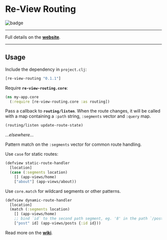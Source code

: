 # Re-View Routing

![badge](https://img.shields.io/clojars/v/re-view-routing.svg)

----

Full details on the **[website](https://www.re-view.io/docs/routing)**.

----

## Usage

Include the dependency in `project.clj`:

```clj
[re-view-routing "0.1.1"]
```

Require **`re-view-routing.core`**:

```clj
(ns my-app.core
  (:require [re-view-routing.core :as routing])
```

Pass a callback to **`routing/listen`**. When the route changes, it will be called with a map containing a `:path` string, `:segments` vector and `:query` map.

```clj
(routing/listen update-route-state)
```

_...elsewhere..._

Pattern match on the `:segments` vector for common route handling. 

Use `case` for static routes: 

```clj
(defview static-route-handler 
  [location]
  (case (:segments location) 
    [] (app-views/home)
    ["about"] (app-views/about))
```

Use `core.match` for wildcard segments or other patterns.

```clj
(defview dynamic-route-handler 
  [location]
  (match (:segments location) 
    [] (app-views/home)
    ;; bind `id` to the second path segment, eg. '8' in the path `/posts/8`
    ["post" id] (app-views/posts {:id id}))
```
 
Read more on the **[wiki](https://github.com/mhuebert/re-view/wiki/Re-View-Routing)**.
